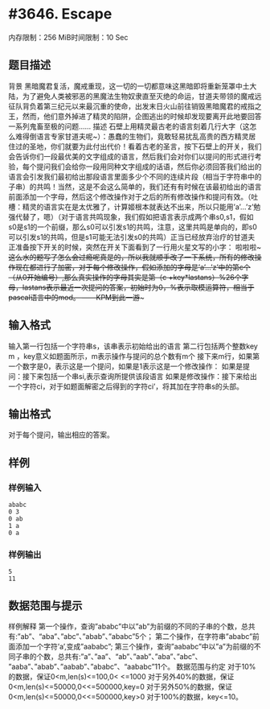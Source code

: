 # #3646. Escape

内存限制：256 MiB时间限制：10 Sec

## 题目描述

背景
黑暗魔君复活，魔戒重现，这一切的一切都意味这黑暗即将重新笼罩中土大陆，为了避免人类被邪恶的黑魔法生物奴隶直至灭绝的命运，甘道夫带领的魔戒远征队背负着第三纪元以来最沉重的使命，出发末日火山前往销毁黑暗魔君的戒指之王，然而，他们意外掉进了精灵的陷阱，企图逃出的时候却发现要离开此地要回答一系列鬼畜至极的问题&hellip;&hellip;
描述
石壁上用精灵最古老的语言刻着几行大字（这怎么难得倒语言专家甘道夫呢~）：愚蠢的生物们，竟敢轻易扰乱高贵的西方精灵居住过的圣地，你们就要为此付出代价！看着古老的圣言，按下石壁上的开关，我们会告诉你们一段最优美的文字组成的语言，然后我们会对你们以提问的形式进行考验，每个提问我们会给你一段用同种文字组成的话语，然后你必须回答我们给出的语言会引发我们最初给出那段语言里面多少个不同的连续片段（相当于字符串中的子串）的共鸣！当然，这是不会这么简单的，我们还有有时候在该最初给出的语言前面添加一个字母，然后这个修改操作对于之后的所有修改操作和提问有效。（吐槽：精灵的语言实在是太优雅了，计算姬根本就表达不出来，所以只能用&rsquo;a&rsquo;&hellip;&rsquo;z&rsquo;勉强代替了，嗯）（对于语言共鸣现象，我们假如把语言表示成两个串s0,s1，假如s0是s1的一个前缀，那么s0可以引发s1的共鸣，注意，这里共鸣是单向的，即s0可以引发s1的共鸣，但是s1可能无法引发s0的共鸣）正当已经放弃治疗的甘道夫正准备按下开关的时候，突然在开关下面看到了一行用火星文写的小字：
啦啦啦~~~这么水的题写了怎么会过瘾呢真是的，所以我就顺手改了一下系统，所有的修改操作现在都进行了加密，对于每个修改操作，假如添加的字母是&rsquo;a&rsquo;&hellip;&rsquo;z&rsquo;中的第c个（从0开始编号）,那么真实操作的字母其实是第（c +key*lastans）%26个字母，lastans表示最近一次提问的答案，初始时为0，%表示取模运算符，相当于pascal语言中的mod。
                                 &mdash;&mdash;KPM到此一游~~~

## 输入格式

输入第一行包括一个字符串s，该串表示初始给出的语言
第二行包括两个整数key m ，key意义如题面所示，m表示操作与提问的总个数有m个
接下来m行，如果第一个数字是0，表示这是一个提问，如果是1表示这是一个修改操作：
如果是提问：接下来包括一个串si,表示查询所提供该段语言
如果是修改操作：接下来给出一个字符ci，对于如题面解密之后得到的字符ci&rsquo;，将其加在字符串s的头部。

## 输出格式

对于每个提问，输出相应的答案。

## 样例

### 样例输入

    
    ababc
    0 3
    0 ab
    1 a
    0 a
    
    

### 样例输出

    
    5
    11
    
    

## 数据范围与提示

样例解释
第一个操作，查询&rdquo;ababc&rdquo;中以&rdquo;ab&rdquo;为前缀的不同的子串的个数，总共有:&rdquo;ab&rdquo;、&ldquo;aba&rdquo;、&rdquo;abc&rdquo;、&rdquo;abab&rdquo;、&rdquo;ababc&rdquo;5个；
第二个操作，在字符串&rdquo;ababc&rdquo;前面添加一个字符&rsquo;a&rsquo;,变成&rdquo;aababc&rdquo;;
第三个操作，查询&rdquo;aababc&rdquo;中以&rdquo;a&rdquo;为前缀的不同子串的个数，总共有:&rdquo;a&rdquo;、&rdquo;aa&rdquo;、&ldquo;ab&rdquo;、&rdquo;aab&rdquo;、&rdquo;aba&rdquo;、&rdquo;abc&rdquo;、
&rdquo;aaba&rdquo;、&rdquo;abab&rdquo;、&rdquo;aabab&rdquo;、&rdquo;ababc&rdquo;、&ldquo;aababc&rdquo;11个。
数据范围与约定
对于10%的数据，保证0<m,len(s)<=100,0< <=1000
对于另外40%的数据，保证0<m,len(s)<=50000,0<<=500000,key=0
对于另外50%的数据，保证0<m,len(s)<=50000,0<<=500000,key>0
对于100%的数据，key<=10。
